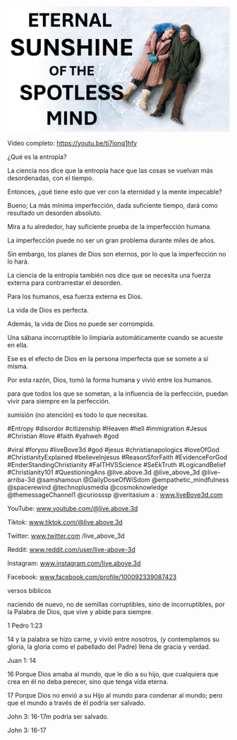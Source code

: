 ![Video cover image](../cover.jpg "cover photo")

Video completo: https://youtu.be/ti7ionq1hfy

¿Qué es la entropía?

La ciencia nos dice que la entropía hace que las cosas se vuelvan más desordenadas, con el tiempo.

Entonces, ¿qué tiene esto que ver con la eternidad y la mente impecable?

Bueno; La más mínima imperfección, dada suficiente tiempo, dará como resultado un desorden absoluto.

Mira a tu alrededor, hay suficiente prueba de la imperfección humana.

La imperfección puede no ser un gran problema durante miles de años.

Sin embargo, los planes de Dios son eternos, por lo que la imperfección no lo hará.

La ciencia de la entropía también nos dice que se necesita una fuerza externa para contrarrestar el desorden.

Para los humanos, esa fuerza externa es Dios.

La vida de Dios es perfecta.

Además, la vida de Dios no puede ser corrompida.

Una sábana incorruptible lo limpiaría automáticamente cuando se acueste en ella.

Ese es el efecto de Dios en la persona imperfecta que se somete a sí misma.

Por esta razón, Dios, tomó la forma humana y vivió entre los humanos.

para que todos los que se sometan, a la influencia de la perfección, puedan vivir para siempre en la perfección.

sumisión (no atención) es todo lo que necesitas.


#Entropy #disordor #citizenship #Heaven #hell #immigration #Jesus #Christian #love #faith #yahweh #god

#viral #foryou #liveBove3d #god #jesus #christianapologics #loveOfGod #ChristianityExplained #believeInjesus #ReasonSforFaith #EvidenceForGod #EnderStandingChristianity #FaITHVSScience #SeEkTruth #LogicandBelief #Christianity101 #QuestioningAns @live.above.3d @live_above_3d @live- arriba-3d @samshamoun @DailyDoseOfWiSdom @empathetic_mindfulness @spacerewind @technoplusmedia @cosmoknowledge @themessageChannel1 @curiosssp @veritasium a : www.liveBove3d.com

YouTube: www.youtube.com/@live.above.3d


Tiktok: www.tiktok.com/@live.above.3d

Twitter: www.twitter.com /live_above_3d

Reddit: www.reddit.com/user/live-above-3d

Instagram: www.instagram.com/live.above.3d

Facebook: www.facebook.com/profile/100092339087423

versos bíblicos

naciendo de nuevo, no de semillas corruptibles, sino de incorruptibles, por la Palabra de Dios, que vive y abide para siempre.

1 Pedro 1:23


14 y la palabra se hizo carne, y vivió entre nosotros, (y contemplamos su gloria, la gloria como el pabellado del Padre) llena de gracia y verdad.

Juan 1: 14

16 Porque Dios amaba al mundo, que le dio a su hijo, que cualquiera que crea en él no deba perecer, sino que tenga vida eterna.

17 Porque Dios no envió a su Hijo al mundo para condenar al mundo; pero que el mundo a través de él podría ser salvado.

John 3: 16-17m podría ser salvado.

John 3: 16-17

